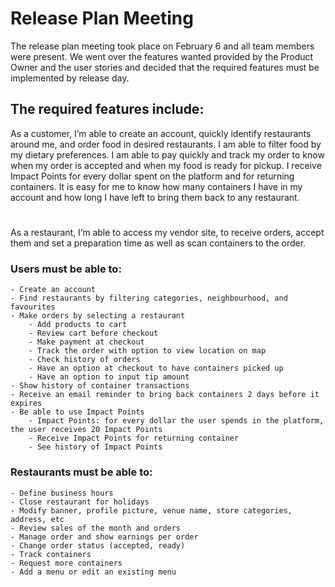 # Release Plan Meeting
The release plan meeting took place on February 6 and all team members were present.
We went over the features wanted provided by the Product Owner and the user stories and decided that the required features must be implemented by release day.

## The required features include: 

As a customer, I’m able to create an account, quickly identify restaurants around me, and order food in desired restaurants. I am able to filter food by my dietary preferences. I am able to pay quickly and track my order to know when my order is accepted and when my food is ready for pickup. I receive Impact Points for every dollar spent on the platform and for returning containers. It is easy for me to know how many containers I have in my account and how long I have left to bring them back to any restaurant.
#
As a restaurant, I’m able to access my vendor site, to receive orders, accept them and set a preparation time as well as scan containers to the order.
    
### Users must be able to:
    - Create an account
    - Find restaurants by filtering categories, neighbourhood, and favourites
    - Make orders by selecting a restaurant
        - Add products to cart
        - Review cart before checkout
        - Make payment at checkout
        - Track the order with option to view location on map
        - Check history of orders
        - Have an option at checkout to have containers picked up
        - Have an option to input tip amount
    - Show history of container transactions
    - Receive an email reminder to bring back containers 2 days before it expires 
    - Be able to use Impact Points
        - Impact Points: for every dollar the user spends in the platform, the user receives 20 Impact Points
        - Receive Impact Points for returning container
        - See history of Impact Points

### Restaurants must be able to:
    - Define business hours
    - Close restaurant for holidays
    - Modify banner, profile picture, venue name, store categories, address, etc
    - Review sales of the month and orders
    - Manage order and show earnings per order
    - Change order status (accepted, ready)
    - Track containers
    - Request more containers
    - Add a menu or edit an existing menu